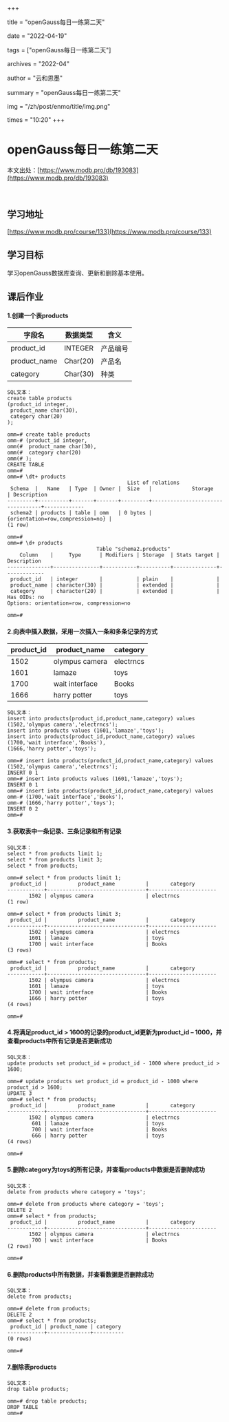 +++

title = "openGauss每日一练第二天" 

date = "2022-04-19" 

tags = ["openGauss每日一练第二天"] 

archives = "2022-04" 

author = "云和恩墨" 

summary = "openGauss每日一练第二天"

img = "/zh/post/enmo/title/img.png" 

times = "10:20"
+++

# openGauss每日一练第二天

本文出处：[https://www.modb.pro/db/193083](https://www.modb.pro/db/193083)

<br/>

## 学习地址

[https://www.modb.pro/course/133](https://www.modb.pro/course/133)

## 学习目标

学习openGauss数据库查询、更新和删除基本使用。

## 课后作业

#### 1.创建一个表products

| 字段名       | 数据类型 | 含义     |
| ------------ | -------- | -------- |
| product_id   | INTEGER  | 产品编号 |
| product_name | Char(20) | 产品名   |
| category     | Char(30) | 种类     |

```
SQL文本：
create table products
(product_id integer,
 product_name char(30),
 category char(20)
);

omm=# create table products
omm-# (product_id integer,
omm(#  product_name char(30),
omm(#  category char(20)
omm(# );
CREATE TABLE
omm=# 
omm=# \dt+ products
                                       List of relations
 Schema  |   Name   | Type  | Owner |  Size   |             Storage              | Description 
---------+----------+-------+-------+---------+----------------------------------+-------------
 schema2 | products | table | omm   | 0 bytes | {orientation=row,compression=no} | 
(1 row)

omm=# 
omm=# \d+ products
                             Table "schema2.products"
    Column    |     Type      | Modifiers | Storage  | Stats target | Description 
--------------+---------------+-----------+----------+--------------+-------------
 product_id   | integer       |           | plain    |              | 
 product_name | character(30) |           | extended |              | 
 category     | character(20) |           | extended |              | 
Has OIDs: no
Options: orientation=row, compression=no

omm=# 

```

#### 2.向表中插入数据，采用一次插入一条和多条记录的方式

| product_id | product_name   | category  |
| ---------- | -------------- | --------- |
| 1502       | olympus camera | electrncs |
| 1601       | lamaze         | toys      |
| 1700       | wait interface | Books     |
| 1666       | harry potter   | toys      |

```
SQL文本：
insert into products(product_id,product_name,category) values (1502,'olympus camera','electrncs');
insert into products values (1601,'lamaze','toys');
insert into products(product_id,product_name,category) values 
(1700,'wait interface','Books'),
(1666,'harry potter','toys');

omm=# insert into products(product_id,product_name,category) values (1502,'olympus camera','electrncs');
INSERT 0 1
omm=# insert into products values (1601,'lamaze','toys');
INSERT 0 1
omm=# insert into products(product_id,product_name,category) values 
omm-# (1700,'wait interface','Books'),
omm-# (1666,'harry potter','toys');
INSERT 0 2
omm=# 

```

#### 3.获取表中一条记录、三条记录和所有记录

```
SQL文本：
select * from products limit 1;
select * from products limit 3;
select * from products;

omm=# select * from products limit 1;
 product_id |          product_name          |       category       
------------+--------------------------------+----------------------
       1502 | olympus camera                 | electrncs           
(1 row)

omm=# select * from products limit 3;
 product_id |          product_name          |       category       
------------+--------------------------------+----------------------
       1502 | olympus camera                 | electrncs           
       1601 | lamaze                         | toys                
       1700 | wait interface                 | Books               
(3 rows)

omm=# select * from products; 
 product_id |          product_name          |       category       
------------+--------------------------------+----------------------
       1502 | olympus camera                 | electrncs           
       1601 | lamaze                         | toys                
       1700 | wait interface                 | Books               
       1666 | harry potter                   | toys                
(4 rows)

omm=# 

```

#### 4.将满足product_id > 1600的记录的product_id更新为product_id – 1000，并查看products中所有记录是否更新成功

```
SQL文本：
update products set product_id = product_id - 1000 where product_id > 1600;

omm=# update products set product_id = product_id - 1000 where product_id > 1600;
UPDATE 3
omm=# select * from products;
 product_id |          product_name          |       category       
------------+--------------------------------+----------------------
       1502 | olympus camera                 | electrncs           
        601 | lamaze                         | toys                
        700 | wait interface                 | Books               
        666 | harry potter                   | toys                
(4 rows)

omm=# 

```

#### 5.删除category为toys的所有记录，并查看products中数据是否删除成功

```
SQL文本：
delete from products where category = 'toys';

omm=# delete from products where category = 'toys';
DELETE 2
omm=# select * from products;
 product_id |          product_name          |       category       
------------+--------------------------------+----------------------
       1502 | olympus camera                 | electrncs           
        700 | wait interface                 | Books               
(2 rows)

omm=# 
```

#### 6.删除products中所有数据，并查看数据是否删除成功

```
SQL文本：
delete from products;

omm=# delete from products;
DELETE 2
omm=# select * from products;
 product_id | product_name | category 
------------+--------------+----------
(0 rows)

omm=# 
```

#### 7.删除表products

```
SQL文本：
drop table products;

omm=# drop table products;
DROP TABLE
omm=# 
```
